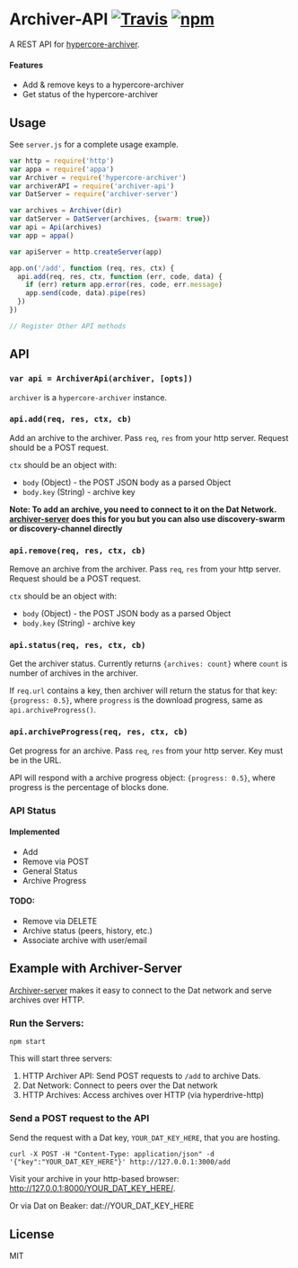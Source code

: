 # Archiver-API [![Travis](https://travis-ci.org/joehand/archiver-api.svg)](https://travis-ci.org/joehand/archiver-api) [![npm](https://img.shields.io/npm/v/archiver-api.svg)](https://npmjs.org/package/archiver-api)

A REST API for [hypercore-archiver](https://github.com/mafintosh/hypercore-archiver).

#### Features

* Add & remove keys to a hypercore-archiver
* Get status of the hypercore-archiver

## Usage

See `server.js` for a complete usage example.

```js
var http = require('http')
var appa = require('appa')
var Archiver = require('hypercore-archiver')
var archiverAPI = require('archiver-api')
var DatServer = require('archiver-server')

var archives = Archiver(dir)
var datServer = DatServer(archives, {swarm: true})
var api = Api(archives)
var app = appa()

var apiServer = http.createServer(app)

app.on('/add', function (req, res, ctx) {
  api.add(req, res, ctx, function (err, code, data) {
    if (err) return app.error(res, code, err.message)
    app.send(code, data).pipe(res)
  })
})

// Register Other API methods
```

## API

### `var api = ArchiverApi(archiver, [opts])`

`archiver` is a `hypercore-archiver` instance.

### `api.add(req, res, ctx, cb)`

Add an archive to the archiver. Pass `req`, `res` from your http server. Request should be a POST request.

`ctx` should be an object with:

* `body` (Object) - the POST JSON body as a parsed Object
* `body.key` (String) - archive key

**Note: To add an archive, you need to connect to it on the Dat Network. [archiver-server](https://github.com/joehand/archiver-server) does this for you but you can also use discovery-swarm or discovery-channel directly**

### `api.remove(req, res, ctx, cb)`

Remove an archive from the archiver. Pass `req`, `res` from your http server. Request should be a POST request.

`ctx` should be an object with:

* `body` (Object) - the POST JSON body as a parsed Object
* `body.key` (String) - archive key

### `api.status(req, res, ctx, cb)`

Get the archiver status. Currently returns `{archives: count}` where `count` is number of archives in the archiver.

If `req.url` contains a key, then archiver will return the status for that key: `{progress: 0.5}`, where `progress` is the download progress, same as `api.archiveProgress()`.

### `api.archiveProgress(req, res, ctx, cb)`

Get progress for an archive. Pass `req`, `res` from your http server. Key must be in the URL.

API will respond with a archive progress object: `{progress: 0.5}`, where progress is the percentage of blocks done.

### API Status

#### Implemented

* Add
* Remove via POST
* General Status
* Archive Progress

#### TODO:

* Remove via DELETE
* Archive status (peers, history, etc.)
* Associate archive with user/email 

## Example with Archiver-Server

[Archiver-server](https://github.com/joehand/archiver-server) makes it easy to connect to the Dat network and serve archives over HTTP.

### Run the Servers:

```
npm start
```

This will start three servers:

1. HTTP Archiver API: Send POST requests to `/add` to archive Dats.
2. Dat Network: Connect to peers over the Dat network
3. HTTP Archives: Access archives over HTTP (via hyperdrive-http)

### Send a POST request to the API

Send the request with a Dat key, `YOUR_DAT_KEY_HERE`, that you are hosting.

```
curl -X POST -H "Content-Type: application/json" -d '{"key":"YOUR_DAT_KEY_HERE"}' http://127.0.0.1:3000/add
```

Visit your archive in your http-based browser: http://127.0.0.1:8000/YOUR_DAT_KEY_HERE/. 

Or via Dat on Beaker: dat://YOUR_DAT_KEY_HERE

## License

MIT
